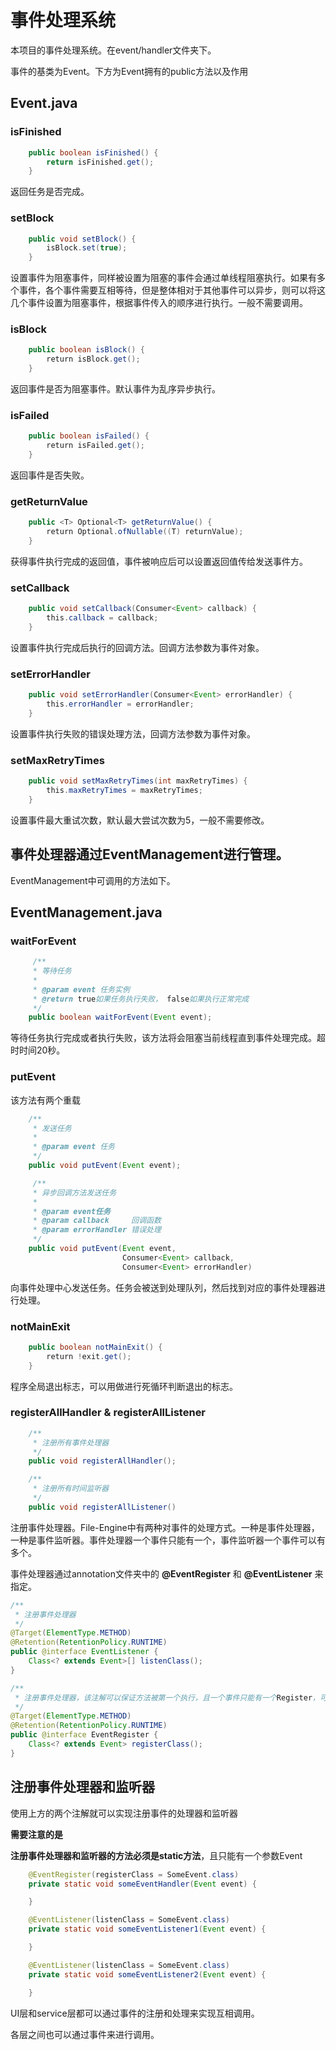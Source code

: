 # 事件处理系统

本项目的事件处理系统。在event/handler文件夹下。

事件的基类为Event。下方为Event拥有的public方法以及作用

## Event.java

### isFinished

```java
    public boolean isFinished() {
        return isFinished.get();
    }
```

返回任务是否完成。

### setBlock

```java
    public void setBlock() {
        isBlock.set(true);
    }
```

设置事件为阻塞事件，同样被设置为阻塞的事件会通过单线程阻塞执行。如果有多个事件，各个事件需要互相等待，但是整体相对于其他事件可以异步，则可以将这几个事件设置为阻塞事件，根据事件传入的顺序进行执行。一般不需要调用。

### isBlock

```java
    public boolean isBlock() {
        return isBlock.get();
    }
```

返回事件是否为阻塞事件。默认事件为乱序异步执行。

### isFailed

```java
    public boolean isFailed() {
        return isFailed.get();
    }
```

返回事件是否失败。

### getReturnValue

```java
    public <T> Optional<T> getReturnValue() {
        return Optional.ofNullable((T) returnValue);
    }
```

获得事件执行完成的返回值，事件被响应后可以设置返回值传给发送事件方。

### setCallback

```java
    public void setCallback(Consumer<Event> callback) {
        this.callback = callback;
    }
```

设置事件执行完成后执行的回调方法。回调方法参数为事件对象。

### setErrorHandler

```java
    public void setErrorHandler(Consumer<Event> errorHandler) {
        this.errorHandler = errorHandler;
    }
```

设置事件执行失败的错误处理方法，回调方法参数为事件对象。

### setMaxRetryTimes

```java
    public void setMaxRetryTimes(int maxRetryTimes) {
        this.maxRetryTimes = maxRetryTimes;
    }
```

设置事件最大重试次数，默认最大尝试次数为5，一般不需要修改。





## 事件处理器通过EventManagement进行管理。

EventManagement中可调用的方法如下。

## EventManagement.java

### waitForEvent

```java
     /**
     * 等待任务
     *
     * @param event 任务实例
     * @return true如果任务执行失败， false如果执行正常完成
     */
    public boolean waitForEvent(Event event);
```

等待任务执行完成或者执行失败，该方法将会阻塞当前线程直到事件处理完成。超时时间20秒。

### putEvent

该方法有两个重载

```java
    /**
     * 发送任务
     *
     * @param event 任务
     */
    public void putEvent(Event event);

     /**
     * 异步回调方法发送任务
     *
     * @param event任务
     * @param callback     回调函数
     * @param errorHandler 错误处理
     */
    public void putEvent(Event event,
                         Consumer<Event> callback, 
                         Consumer<Event> errorHandler)
```

向事件处理中心发送任务。任务会被送到处理队列，然后找到对应的事件处理器进行处理。

### notMainExit

```java
    public boolean notMainExit() {
        return !exit.get();
    }
```

程序全局退出标志，可以用做进行死循环判断退出的标志。

### registerAllHandler & registerAllListener

```java
    /**
     * 注册所有事件处理器
     */
    public void registerAllHandler();

    /**
     * 注册所有时间监听器
     */
    public void registerAllListener()
```

注册事件处理器。File-Engine中有两种对事件的处理方式。一种是事件处理器，一种是事件监听器。事件处理器一个事件只能有一个，事件监听器一个事件可以有多个。

事件处理器通过annotation文件夹中的 **@EventRegister** 和 **@EventListener** 来指定。

```java
/**
 * 注册事件处理器
 */
@Target(ElementType.METHOD)
@Retention(RetentionPolicy.RUNTIME)
public @interface EventListener {
    Class<? extends Event>[] listenClass();
}
```

```java
/**
 * 注册事件处理器，该注解可以保证方法被第一个执行，且一个事件只能有一个Register，可以有多个Listener
 */
@Target(ElementType.METHOD)
@Retention(RetentionPolicy.RUNTIME)
public @interface EventRegister {
    Class<? extends Event> registerClass();
}
```





## 注册事件处理器和监听器

使用上方的两个注解就可以实现注册事件的处理器和监听器

**需要注意的是**

**注册事件处理器和监听器的方法必须是static方法**，且只能有一个参数Event

```java
    @EventRegister(registerClass = SomeEvent.class)
    private static void someEventHandler(Event event) {

    }

    @EventListener(listenClass = SomeEvent.class)
    private static void someEventListener1(Event event) {

    }

    @EventListener(listenClass = SomeEvent.class)
    private static void someEventListener2(Event event) {

    }
```

UI层和service层都可以通过事件的注册和处理来实现互相调用。

各层之间也可以通过事件来进行调用。

